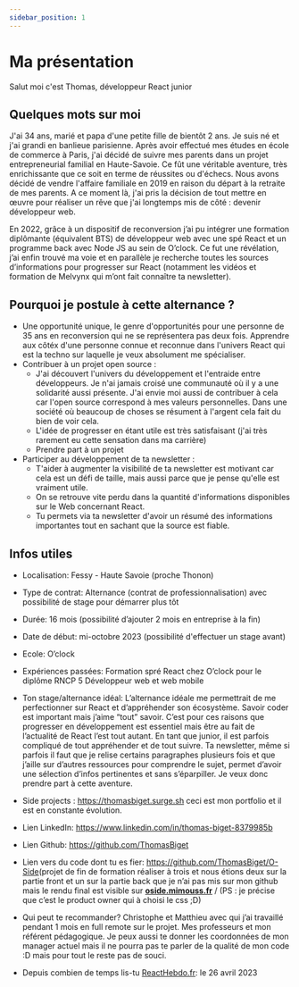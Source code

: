 ```yaml
---
sidebar_position: 1
---
```


# Ma présentation

Salut moi c'est Thomas, développeur React junior

## Quelques mots sur moi

J'ai 34 ans, marié et papa d'une petite fille de bientôt 2 ans. Je suis né et j'ai grandi en banlieue parisienne.
Après avoir effectué mes études en école de commerce à Paris, j'ai décidé de
suivre mes parents dans un projet entrepreneurial familial en Haute-Savoie. Ce fût une véritable
aventure, très enrichissante que ce soit en terme de réussites ou d'échecs. Nous
avons décidé de vendre l'affaire familiale en 2019 en raison du départ à la retraite
de mes parents. A ce moment là, j'ai pris la décision de tout mettre en œuvre pour
réaliser un rêve que j'ai longtemps mis de côté : devenir développeur web.

En 2022, grâce à un dispositif de reconversion j’ai pu intégrer une formation diplômante (équivalent BTS) de développeur web avec une spé React et un programme back avec Node JS au sein de O’clock. Ce fut une révélation, j’ai enfin trouvé ma voie et en parallèle je recherche toutes les sources d’informations pour progresser sur React (notamment les vidéos et formation de Melvynx qui m’ont fait connaître ta newsletter).

## Pourquoi je postule à cette alternance ?

- Une opportunité unique, le genre d'opportunités pour une personne de 35 ans en reconversion qui ne se représentera pas deux fois. Apprendre aux côtéx d'une personne connue et reconnue dans l'univers React qui est la techno sur laquelle je veux absolument me spécialiser.
- Contribuer à un projet open source :
  - J'ai découvert l'univers du développement et l'entraide entre développeurs. Je n'ai jamais croisé une communauté où il y a une solidarité aussi présente. J'ai envie moi aussi de contribuer à cela car l'open source correspond à mes valeurs personnelles. Dans une société où beaucoup de choses se résument à l'argent cela fait du bien de voir cela.
  - L'idée de progresser en étant utile est très satisfaisant (j'ai très rarement eu cette sensation dans ma carrière)
  - Prendre part à un projet
- Participer au développement de ta newsletter :
  - T'aider à augmenter la visibilité de ta newsletter est motivant car cela est un défi de taille, mais aussi parce que je pense qu'elle est vraiment utile.
  - On se retrouve vite perdu dans la quantité d'informations disponibles sur le Web concernant React.
  - Tu permets via ta newsletter d'avoir un résumé des informations importantes tout en sachant que la source est fiable.

## Infos utiles

- Localisation: Fessy - Haute Savoie (proche Thonon)
  
- Type de contrat: Alternance (contrat de professionnalisation) avec possibilité de stage pour démarrer plus tôt
  
- Durée: 16 mois (possibilité d’ajouter 2 mois en entreprise à la fin)

- Date de début: mi-octobre 2023 (possibilité d'effectuer un stage avant)

- Ecole: O’clock

- Expériences passées: Formation spré React chez O’clock pour le diplôme RNCP 5 Développeur web et web mobile

- Ton stage/alternance idéal: L’alternance idéale me permettrait de me perfectionner sur React et d’appréhender son écosystème. Savoir coder est important mais j’aime “tout” savoir. C’est pour ces raisons que progresser en développement est essentiel mais être au fait de l’actualité de React l’est tout autant. En tant que junior, il est parfois compliqué de tout appréhender et de tout suivre. Ta newsletter, même si parfois il faut que je relise certains paragraphes plusieurs fois et que j’aille sur d’autres ressources pour comprendre le sujet, permet d’avoir une sélection d’infos pertinentes et sans s’éparpiller. Je veux donc prendre part à cette aventure.

- Side projects : <https://thomasbiget.surge.sh> ceci est mon portfolio et il est en constante évolution.

- Lien LinkedIn: <https://www.linkedin.com/in/thomas-biget-8379985b>

- Lien Github: <https://github.com/ThomasBiget>

- Lien vers du code dont tu es fier: <https://github.com/ThomasBiget/O-Side>(projet de fin de formation réaliser à trois et nous étions deux sur la partie front et un sur la partie back que je n’ai pas mis sur mon github mais le rendu final est visible sur **[oside.mimouss.fr](https://oside.mimouss.fr/)** / (PS : je précise que c’est le product owner qui à choisi le css ;D)

- Qui peut te recommander? Christophe et Matthieu avec qui j’ai travaillé pendant 1 mois en full remote sur le projet. Mes professeurs et mon référent pédagogique. Je peux aussi te donner les coordonnées de mon manager actuel mais il ne pourra pas te parler de la qualité de mon code :D mais pour tout le reste pas de souci.

- Depuis combien de temps lis-tu [ReactHebdo.fr](https://reacthebdo.fr/): le 26 avril 2023
